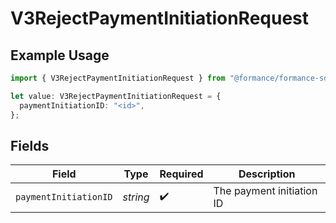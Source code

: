# V3RejectPaymentInitiationRequest

## Example Usage

```typescript
import { V3RejectPaymentInitiationRequest } from "@formance/formance-sdk/sdk/models/operations";

let value: V3RejectPaymentInitiationRequest = {
  paymentInitiationID: "<id>",
};
```

## Fields

| Field                     | Type                      | Required                  | Description               |
| ------------------------- | ------------------------- | ------------------------- | ------------------------- |
| `paymentInitiationID`     | *string*                  | :heavy_check_mark:        | The payment initiation ID |